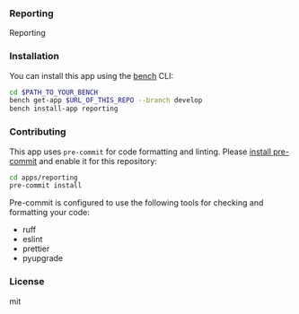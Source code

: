 ### Reporting

Reporting 

### Installation

You can install this app using the [bench](https://github.com/nts/bench) CLI:

```bash
cd $PATH_TO_YOUR_BENCH
bench get-app $URL_OF_THIS_REPO --branch develop
bench install-app reporting
```

### Contributing

This app uses `pre-commit` for code formatting and linting. Please [install pre-commit](https://pre-commit.com/#installation) and enable it for this repository:

```bash
cd apps/reporting
pre-commit install
```

Pre-commit is configured to use the following tools for checking and formatting your code:

- ruff
- eslint
- prettier
- pyupgrade

### License

mit
